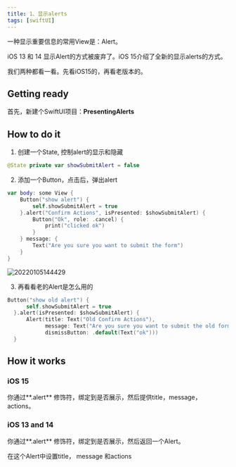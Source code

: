 ```yaml
---
title: 1、显示alerts
tags: [swiftUI]
---
```


一种显示重要信息的常用View是：Alert。

iOS 13 和 14 显示Alert的方式被废弃了。iOS 15介绍了全新的显示alerts的方式。

我们两种都看一看。先看iOS15的，再看老版本的。

## Getting ready

首先，新建个SwiftUI项目：**PresentingAlerts**

## How to do it

1. 创建一个State, 控制alert的显示和隐藏
```swift
@State private var showSubmitAlert = false
```

2. 添加一个Button，点击后，弹出alert
```swift
var body: some View {
    Button("show alert") {
        self.showSubmitAlert = true
    }.alert("Confirm Actions", isPresented: $showSubmitAlert) {
        Button("Ok", role: .cancel) {
            print("clicked ok")
        }
    } message: {
        Text("Are you sure you want to submit the form")
    }
}
```

![20220105144429](https://tva1.sinaimg.cn/large/008i3skNly1gy2slzd7mlj309q0k7t8u.jpg)

3. 再看看老的Alert是怎么用的
```swift
Button("show old alert") {
      self.showSubmitAlert = true
  }.alert(isPresented: $showSubmitAlert) {
      Alert(title: Text("Old Confirm Actions"),
            message: Text("Are you sure you want to submit the old form"),
            dismissButton: .default(Text("ok")))
  }
```

## How it works

### iOS 15

你通过**.alert** 修饰符，绑定到是否展示，然后提供title，message， actions。

### iOS 13 and 14

你通过**.alert** 修饰符，绑定到是否展示，然后返回一个Alert。

在这个Alert中设置title， message 和actions
